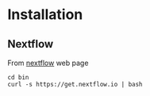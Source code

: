 # Installation

## Nextflow

From [nextflow](https://www.nextflow.io/) web page

```
cd bin
curl -s https://get.nextflow.io | bash
```
